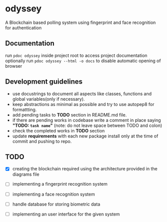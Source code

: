 # odyssey
A Blockchain based polling system using fingerprint and face recognition for authentication

## Documentation
run `pdoc odyssey` inside project root to access project documentation
optionally run `pdoc odyssey --html -o docs` to disable automatic opening of browser

## Development guidelines 
+ use docustrings to document all aspects like classes, functions and global variables(only if necessary).
+ keep abstractions as minimal as possible and try to use autopep8 for formattting.
+ add pending tasks to **TODO** section in README.md file.
+ if there are pending works in codebase write a comment in place saying **"TODO: `task name`"** (note: do not leave space between TODO and colon)
+ check the completed works in **TODO** section 
+ update **requirements** with each new package install only at the time of commit and pushing to repo. 

## TODO
+ [x] creating the blockchain required using the architecture provided in the diagrams file
+ [ ] implementing a fingerprint recognition system
+ [ ] implementing a face recognition system
+ [ ] handle database for storing biometric data
+ [ ] implementing an user interface for the given system 

